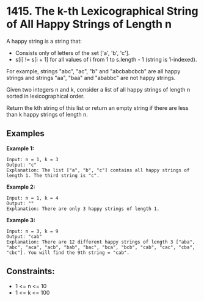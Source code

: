 # 1415. The k-th Lexicographical String of All Happy Strings of Length n

A happy string is a string that:
- Consists only of letters of the set ['a', 'b', 'c'].
- s[i] != s[i + 1] for all values of i from 1 to s.length - 1 (string is 1-indexed).

For example, strings "abc", "ac", "b" and "abcbabcbcb" are all happy strings and strings "aa", "baa" and "ababbc" are not happy strings.

Given two integers n and k, consider a list of all happy strings of length n sorted in lexicographical order.

Return the kth string of this list or return an empty string if there are less than k happy strings of length n.

## Examples

**Example 1:**
```
Input: n = 1, k = 3
Output: "c"
Explanation: The list ["a", "b", "c"] contains all happy strings of length 1. The third string is "c".
```

**Example 2:**
```
Input: n = 1, k = 4
Output: ""
Explanation: There are only 3 happy strings of length 1.
```

**Example 3:**
```
Input: n = 3, k = 9
Output: "cab"
Explanation: There are 12 different happy strings of length 3 ["aba", "abc", "aca", "acb", "bab", "bac", "bca", "bcb", "cab", "cac", "cba", "cbc"]. You will find the 9th string = "cab".
```

## Constraints:
- 1 <= n <= 10
- 1 <= k <= 100